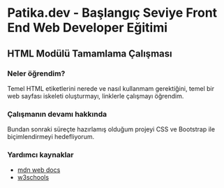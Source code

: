 # Patika.dev - Başlangıç Seviye Front End Web Developer Eğitimi

## HTML Modülü Tamamlama Çalışması

### Neler öğrendim?

Temel HTML etiketlerini nerede ve nasıl kullanmam gerektiğini, temel bir web sayfası iskeleti oluşturmayı, linklerle çalışmayı öğrendim.

### Çalışmanın devamı hakkında

Bundan sonraki süreçte hazırlamış olduğum projeyi CSS ve Bootstrap ile biçimlendirmeyi hedefliyorum.

### Yardımcı kaynaklar

- [mdn web docs](https://developer.mozilla.org/en-US/docs/Web/HTML?retiredLocale=tr)
- [w3schools](https://www.w3schools.com/html/)
